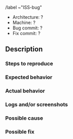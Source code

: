 /label ~"ISS-bug"

- Architecture: ? <!-- aarch64 / x86_64 -->
- Machine: ? <!-- raspi_qemu / hikey / x86_qemu -->
- Bug commit: ? <!-- commit url where this bug exists, e.g. https://ipads.se.sjtu.edu.cn:1312/ipads-os/chos/-/commit/222629c3f404c66d734ba7ac268e2e6b279ede12 -->
- Fix commit: ? <!-- commit url where this bug is fixed, only fill in this blank after fixing the bug -->

## Description

### Steps to reproduce

<!-- Please describe how to reproduce the bug here. -->

### Expected behavior

<!-- Please describe the expected behavior after the above reproduction steps. -->

### Actual behavior

<!-- Please describe the actual bug behavior. -->

### Logs and/or screenshots

<!-- Please paste related logs and/or screenshots here, if any. -->

### Possible cause

<!-- Please describe the possible cause of the bug. -->

### Possible fix

<!-- Please describe the possible fix(es) of the bug. -->
